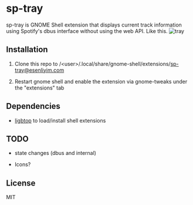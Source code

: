 
# sp-tray

sp-tray is GNOME Shell extension that displays current track information using Spotify's dbus interface without using the web API. Like this. 
![tray](https://github.com/esenliyim/sp-tray/blob/master/tray.png)

## Installation 

1. Clone this repo to /\<user>/.local/share/gnome-shell/extensions/sp-tray@esenliyim.com

2. Restart gnome shell and enable the extension via gnome-tweaks under the "extensions" tab

## Dependencies 

* [ligbtop][libgtop] to load/install shell extensions

## TODO

* state changes (dbus and internal)

* Icons?

## License 

MIT

[libgtop]: https://developer.gnome.org/libgtop/stable/
